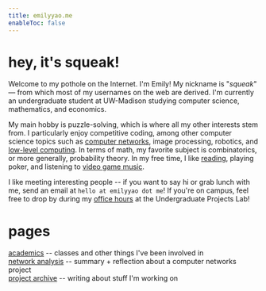 ```yaml
---
title: emilyyao.me
enableToc: false
---
```


# hey, it's squeak!
Welcome to my pothole on the Internet. I'm Emily! My nickname is "*squeak*" — from which most of my usernames on the web are derived. I'm currently an undergraduate student at UW-Madison studying computer science, mathematics, and economics. 

My main hobby is puzzle-solving, which is where all my other interests stem from. I particularly enjoy competitive coding, among other computer science topics such as [computer networks](/ece537), image processing, robotics, and [low-level computing](https://store.steampowered.com/app/370360/TIS100/). In terms of math, my favorite subject is combinatorics, or more generally, probability theory. In my free time, I like [reading](https://thebookerprizes.com/the-booker-library/books), playing poker, and listening to [video game music](https://youtu.be/HL9_xm5HwrE).

I like meeting interesting people -- if you want to say hi or grab lunch with me, send an email at `hello at emilyyao dot me`! If you're on campus, feel free to drop by during my [office hours](https://www.upl.cs.wisc.edu/hours.html) at the Undergraduate Projects Lab!

<!-- # projects...
- Split wireless Lily58 Pro keyboard
- [Flipper zero](https://flipperzero.one/)
- Concept maps similar to [this](https://live.staticflickr.com/272/32264483720_c51bdde679_b.jpg)
    - TCP/IP
    - heaps n' caches
- [Motion canvas](https://motioncanvas.io/) for math animations
- [micromouse](https://www.youtube.com/watch?v=ZMQbHMgK2rw) -->

# pages
[academics](/academics) -- classes and other things I've been involved in  
[network analysis](/ece537) -- summary + reflection about a computer networks project  
[project archive](/projects) -- writing about stuff I'm working on
